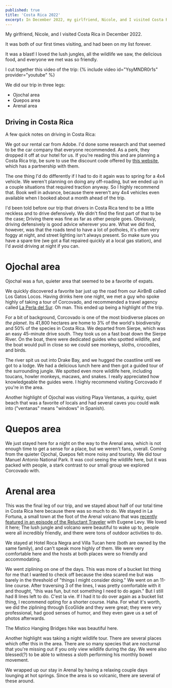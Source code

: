 ```yaml
---
published: true
title: 'Costa Rica 2022'
excerpt: In December 2022, my girlfriend, Nicole, and I visited Costa Rica. We stayed in Ojochal, Quepos, and La Fortuna.
---
```

My girlfriend, Nicole, and I visited Costa Rica in December 2022.

It was both of our first times visiting, and had been on my list forever.

It was a blast! I loved the lush jungles, all the wildlife we saw,
the delicious food, and everyone we met was so friendly.

I cut together this video of the trip: {% include video id="YsyMNDR0r1s" provider="youtube" %}

We did our trip in three legs:

* Ojochal area
* Quepos area
* Arenal area

## Driving in Costa Rica

A few quick notes on driving in Costa Rica:

We got our rental car from Adobe. I'd done some research and that seemed to be the car company that everyone
recommended.
As a perk, they dropped it off at our hotel for us. If you're reading this and are planning a Costa Rica trip, be sure
to use the discount code offered
by [this website](https://mytanfeet.com/special-deals/get-real-discount-rent-car-costa-rica/), which
has a partnership with them.

The one thing I'd do differently if I had to do it again was to spring for a 4x4 vehicle. We weren't planning on doing
any
off-roading, but we ended up in a couple situations that required traction anyway. So I highly recommend that. Book well
in advance,
because there weren't any 4x4 vehicles even available when I booked about a month ahead of the trip.

I'd been told before our trip that drivers in Costa Rica tend to be a little reckless and to drive defensively.
We didn't find the first part of that to be the case; Driving there was fine as far as other people goes.
Obviously, driving defensively is good advice wherever you are. What we did find, however, was that the roads tend to
have a lot of potholes, it's often very foggy at night, and street lighting isn't always present.
So make sure you have a spare tire (we got a flat repaired quickly at a local gas station), and I'd avoid driving at
night if you can.

# Ojochal area

Ojochal was a fun, quieter area that seemed to be a favorite of expats.

We quickly discovered a favorite bar just up the road from our AirBnB called Los Gatos Locos.
Having drinks here one night, we met a guy who spoke highly of taking a tour of Corcovado,
and recommended a travel agency called [La Perla del Sur](http://www.laperladelsur.cr/en/). Oh man.
This ended up being a highlight of the trip.

For a bit of background, Corcovado is one of the most biodiverse places _on the planet_. Its 41,800 hectares
are home to 3% of the world's biodiversity and 50% of the species in Costa Rica. We departed from Sierpe, which was an
easy 45-minute drive south. They took us on a fast boat down the Sierpe River. On the boat, there were dedicated guides
who spotted wildlife,
and the boat would pull in close so we could see monkeys, sloths, crocodiles, and birds.

The river spit us out into
Drake Bay,
and we hugged the coastline until we got to a lodge. We had a delicious lunch here and then got a guided tour
of the surrounding jungle. We spotted even more wildlife here, including toucans, howler monkeys, macaws, and snakes.
I really appreciated how knowledgeable the guides were. I highly recommend visiting Corcovado if you're
in the area.

Another highlight of Ojochal was visiting Playa Ventanas, a quirky, quiet beach that was a favorite of locals and had
several caves you could walk into ("ventanas" means "windows" in Spanish).

# Quepos area

We just stayed here for a night on the way to the Arenal area, which is not enough time to
get a sense for a place, but we weren't fans, overall. Coming from the quieter Ojochal, Quepos
felt more noisy and touristy. We did tour Manuel Antonio National Park. It was cool seeing the
wildlife here, but it was packed with people, a stark contrast to our small group we explored
Corcovado with.

# Arenal area

This was the final leg of our trip, and we stayed about half of our total time in Costa Rica
here because there was so much to do. We stayed in La Fortuna, a small town at the foot of
the Arenal volcano that
was [recently featured in an episode of the Reluctant Traveler](https://www.imdb.com/title/tt26898007/) with
Eugene Levy. We loved it here; The lush jungle and volcano were beautiful to wake up to,
people were all incredibly friendly, and there were tons of outdoor activities to do.

We stayed at Hotel Roca Negra and Villa Tucan here (both are owned by the same family), and can't speak more highly of
them.
We were very comfortable here and the hosts at both places were so friendly and accommodating.

We went ziplining on one of the days. This was more of a bucket list thing for me that I
wanted to check off because the idea scared me but was barely in the threshold of "things I might consider doing." We
went on
an 11-line course. After traversing 3 of the lines,
I was pretty comfortable with it and thought, "this was fun, but not something I need to do again." But I
still had 8 lines left to do. C'est la vie. If I had it to do over again as a bucket list thing, I recommend opting
for a shorter course. Haha. For what it's worth, we did the ziplining through EcoGlide and
they were great; they were very professional, had good senses of humor, and they even gave us a set of photos
afterwards.

The Mistico Hanging Bridges hike was beautiful here.

Another highlight was taking a night wildlife tour. There are several places which offer this in the area.
There are so many species that are nocturnal that you're missing out if you only view wildlife during
the day. We were also blessed(?) to be able to witness a sloth performing his monthly bowel movement.

We wrapped up our stay in Arenal by having a relaxing couple days lounging at hot springs.
Since the area is so volcanic, there are several of these around.
